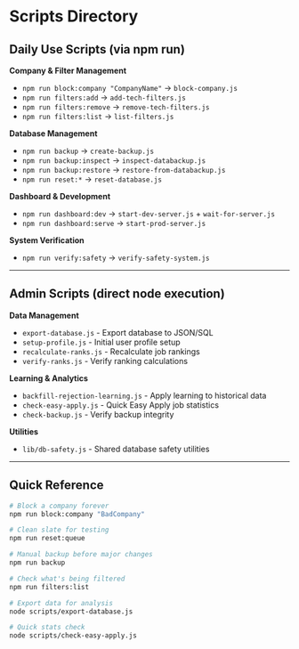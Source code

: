 # Scripts Directory

## Daily Use Scripts (via npm run)

**Company & Filter Management**
- `npm run block:company "CompanyName"` → `block-company.js`
- `npm run filters:add` → `add-tech-filters.js` 
- `npm run filters:remove` → `remove-tech-filters.js`
- `npm run filters:list` → `list-filters.js`

**Database Management** 
- `npm run backup` → `create-backup.js`
- `npm run backup:inspect` → `inspect-databackup.js`
- `npm run backup:restore` → `restore-from-databackup.js`
- `npm run reset:*` → `reset-database.js`

**Dashboard & Development**
- `npm run dashboard:dev` → `start-dev-server.js` + `wait-for-server.js`
- `npm run dashboard:serve` → `start-prod-server.js`

**System Verification**
- `npm run verify:safety` → `verify-safety-system.js`

---

## Admin Scripts (direct node execution)

**Data Management**
- `export-database.js` - Export database to JSON/SQL
- `setup-profile.js` - Initial user profile setup
- `recalculate-ranks.js` - Recalculate job rankings
- `verify-ranks.js` - Verify ranking calculations

**Learning & Analytics**
- `backfill-rejection-learning.js` - Apply learning to historical data
- `check-easy-apply.js` - Quick Easy Apply job statistics
- `check-backup.js` - Verify backup integrity

**Utilities**
- `lib/db-safety.js` - Shared database safety utilities

---

## Quick Reference

```bash
# Block a company forever
npm run block:company "BadCompany"

# Clean slate for testing
npm run reset:queue

# Manual backup before major changes  
npm run backup

# Check what's being filtered
npm run filters:list

# Export data for analysis
node scripts/export-database.js

# Quick stats check
node scripts/check-easy-apply.js
```
